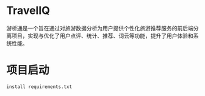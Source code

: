 # TravelIQ

游析通是一个旨在通过对旅游数据分析为用户提供个性化旅游推荐服务的前后端分离项目，实现与优化了用户点评、统计、推荐、词云等功能，提升了用户体验和系统性能。

# 项目启动

```
install requirements.txt
```
